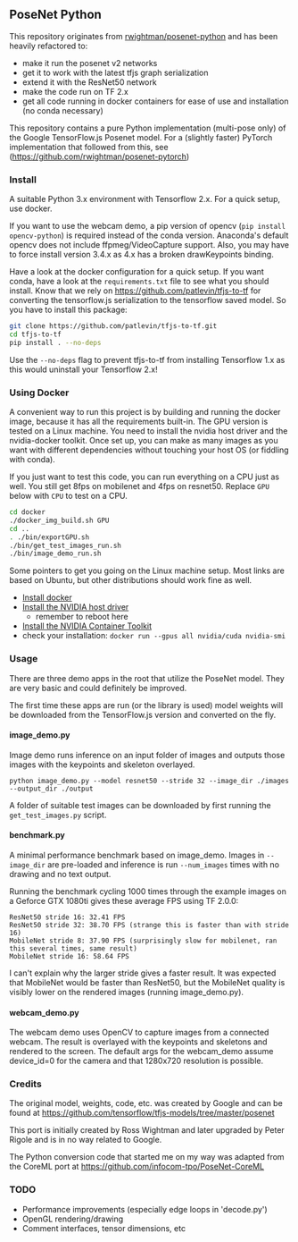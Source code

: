 ## PoseNet Python

This repository originates from [rwightman/posenet-python](https://github.com/rwightman/posenet-python) and has been 
heavily refactored to: 
 * make it run the posenet v2 networks 
 * get it to work with the latest tfjs graph serialization 
 * extend it with the ResNet50 network
 * make the code run on TF 2.x
 * get all code running in docker containers for ease of use and installation (no conda necessary)

This repository contains a pure Python implementation (multi-pose only) of the Google TensorFlow.js Posenet model. 
For a (slightly faster) PyTorch implementation that followed from this, 
see (https://github.com/rwightman/posenet-pytorch)
  

### Install

A suitable Python 3.x environment with Tensorflow 2.x. For a quick setup, use docker. 

If you want to use the webcam demo, a pip version of opencv (`pip install opencv-python`) is required instead of 
the conda version. Anaconda's default opencv does not include ffpmeg/VideoCapture support. Also, you may have to 
force install version 3.4.x as 4.x has a broken drawKeypoints binding.

Have a look at the docker configuration for a quick setup. If you want conda, have a look at the `requirements.txt` 
file to see what you should install. Know that we rely on https://github.com/patlevin/tfjs-to-tf for 
converting the tensorflow.js serialization to the tensorflow saved model. So you have to install this package: 

```bash
git clone https://github.com/patlevin/tfjs-to-tf.git 
cd tfjs-to-tf 
pip install . --no-deps 
```

Use the `--no-deps` flag to prevent tfjs-to-tf from installing Tensorflow 1.x as this would uninstall your 
Tensorflow 2.x!


### Using Docker 

A convenient way to run this project is by building and running the docker image, because it has all the requirements 
built-in. 
The GPU version is tested on a Linux machine. You need to install the nvidia host driver and the nvidia-docker toolkit. 
Once set up, you can make as many images as you want with different dependencies without touching your host OS 
(or fiddling with conda).  

If you just want to test this code, you can run everything on a CPU just as well. You still get 8fps on mobilenet and 
4fps on resnet50. Replace `GPU` below with `CPU` to test on a CPU.

```bash
cd docker
./docker_img_build.sh GPU
cd ..  
. ./bin/exportGPU.sh
./bin/get_test_images_run.sh
./bin/image_demo_run.sh
``` 

Some pointers to get you going on the Linux machine setup. Most links are based on Ubuntu, but other distributions 
should work fine as well. 
* [Install docker](https://docs.docker.com/install/linux/docker-ce/ubuntu/ )
* [Install the NVIDIA host driver](https://docs.nvidia.com/cuda/cuda-installation-guide-linux/index.html#ubuntu-installation)
  * remember to reboot here
* [Install the NVIDIA Container Toolkit](https://github.com/NVIDIA/nvidia-docker)
* check your installation: `docker run --gpus all nvidia/cuda nvidia-smi`


### Usage

There are three demo apps in the root that utilize the PoseNet model. They are very basic and could definitely be 
improved.

The first time these apps are run (or the library is used) model weights will be downloaded from the TensorFlow.js 
version and converted on the fly.

#### image_demo.py 

Image demo runs inference on an input folder of images and outputs those images with the keypoints and skeleton 
overlayed.

`python image_demo.py --model resnet50 --stride 32 --image_dir ./images --output_dir ./output`

A folder of suitable test images can be downloaded by first running the `get_test_images.py` script.

#### benchmark.py

A minimal performance benchmark based on image_demo. Images in `--image_dir` are pre-loaded and inference is 
run `--num_images` times with no drawing and no text output.

Running the benchmark cycling 1000 times through the example images on a Geforce GTX 1080ti gives these average FPS 
using TF 2.0.0:

```
ResNet50 stride 16: 32.41 FPS
ResNet50 stride 32: 38.70 FPS (strange this is faster than with stride 16)
MobileNet stride 8: 37.90 FPS (surprisingly slow for mobilenet, ran this several times, same result)
MobileNet stride 16: 58.64 FPS
```

I can't explain why the larger stride gives a faster result. It was expected that MobileNet would be faster than 
ResNet50, but the MobileNet quality is visibly lower on the rendered images (running image_demo.py).


#### webcam_demo.py

The webcam demo uses OpenCV to capture images from a connected webcam. The result is overlayed with the keypoints and 
skeletons and rendered to the screen. The default args for the webcam_demo assume device_id=0 for the camera and 
that 1280x720 resolution is possible.

### Credits

The original model, weights, code, etc. was created by Google and can be found at 
https://github.com/tensorflow/tfjs-models/tree/master/posenet

This port is initially created by Ross Wightman and later upgraded by Peter Rigole and is in no way related to Google.

The Python conversion code that started me on my way was adapted from the CoreML port at 
https://github.com/infocom-tpo/PoseNet-CoreML

### TODO 
* Performance improvements (especially edge loops in 'decode.py')
* OpenGL rendering/drawing
* Comment interfaces, tensor dimensions, etc
